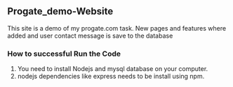 ## Progate_demo-Website
This site is a demo of my progate.com task.
New pages and features where added and user contact message is save to the database

### How to successful Run the Code
1. You need to install Nodejs and mysql database on your computer.
2. nodejs dependencies like express needs to be install using npm.
